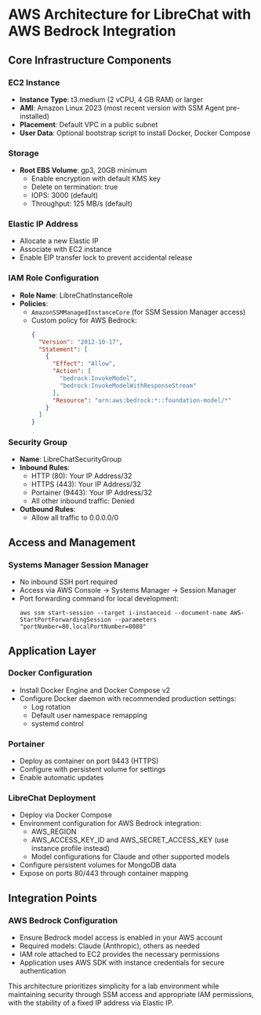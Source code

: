 # AWS Architecture for LibreChat with AWS Bedrock Integration

## Core Infrastructure Components

### EC2 Instance
- **Instance Type**: t3.medium (2 vCPU, 4 GB RAM) or larger
- **AMI**: Amazon Linux 2023 (most recent version with SSM Agent pre-installed)
- **Placement**: Default VPC in a public subnet
- **User Data**: Optional bootstrap script to install Docker, Docker Compose

### Storage
- **Root EBS Volume**: gp3, 20GB minimum
  - Enable encryption with default KMS key
  - Delete on termination: true
  - IOPS: 3000 (default)
  - Throughput: 125 MB/s (default)

### Elastic IP Address
- Allocate a new Elastic IP
- Associate with EC2 instance
- Enable EIP transfer lock to prevent accidental release

### IAM Role Configuration
- **Role Name**: LibreChatInstanceRole
- **Policies**:
  - `AmazonSSMManagedInstanceCore` (for SSM Session Manager access)
  - Custom policy for AWS Bedrock:
    ```json
    {
      "Version": "2012-10-17",
      "Statement": [
        {
          "Effect": "Allow",
          "Action": [
            "bedrock:InvokeModel",
            "bedrock:InvokeModelWithResponseStream"
          ],
          "Resource": "arn:aws:bedrock:*::foundation-model/*"
        }
      ]
    }
    ```

### Security Group
- **Name**: LibreChatSecurityGroup
- **Inbound Rules**:
  - HTTP (80): Your IP Address/32
  - HTTPS (443): Your IP Address/32
  - Portainer (9443): Your IP Address/32
  - All other inbound traffic: Denied
- **Outbound Rules**:
  - Allow all traffic to 0.0.0.0/0

## Access and Management

### Systems Manager Session Manager
- No inbound SSH port required
- Access via AWS Console → Systems Manager → Session Manager
- Port forwarding command for local development:
  ```
  aws ssm start-session --target i-instanceid --document-name AWS-StartPortForwardingSession --parameters "portNumber=80,localPortNumber=8080"
  ```

## Application Layer

### Docker Configuration
- Install Docker Engine and Docker Compose v2
- Configure Docker daemon with recommended production settings:
  - Log rotation
  - Default user namespace remapping
  - systemd control

### Portainer
- Deploy as container on port 9443 (HTTPS)
- Configure with persistent volume for settings
- Enable automatic updates

### LibreChat Deployment
- Deploy via Docker Compose
- Environment configuration for AWS Bedrock integration:
  - AWS_REGION
  - AWS_ACCESS_KEY_ID and AWS_SECRET_ACCESS_KEY (use instance profile instead)
  - Model configurations for Claude and other supported models
- Configure persistent volumes for MongoDB data
- Expose on ports 80/443 through container mapping

## Integration Points

### AWS Bedrock Configuration
- Ensure Bedrock model access is enabled in your AWS account
- Required models: Claude (Anthropic), others as needed
- IAM role attached to EC2 provides the necessary permissions
- Application uses AWS SDK with instance credentials for secure authentication

This architecture prioritizes simplicity for a lab environment while maintaining security through SSM access and appropriate IAM permissions, with the stability of a fixed IP address via Elastic IP.
